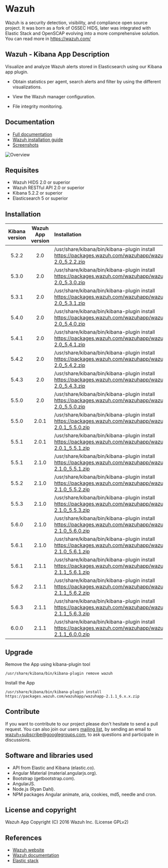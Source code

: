 # Wazuh

Wazuh is a security detection, visibility, and compliance open source project. It was born as a fork of OSSEC HIDS, later was integrated with Elastic Stack and OpenSCAP evolving into a more comprehensive solution. You can read more in https://wazuh.com/

## Wazuh - Kibana App Description

Visualize and analyze Wazuh alerts stored in Elasticsearch using our Kibana app plugin.

- Obtain statistics per agent, search alerts and filter by using the different visualizations.

- View the Wazuh manager configuration.

- File integrity monitoring.

## Documentation

* [Full documentation](https://documentation.wazuh.com)
* [Wazuh installation guide](https://documentation.wazuh.com/current/installation-guide/index.html)
* [Screenshots](https://documentation.wazuh.com/current/index.html#example-screenshots)

![Overview](https://wazuh.com/wp-content/uploads/2017/01/Overview_general.png)

## Requisites

- Wazuh HIDS 2.0 or superior
- Wazuh RESTful API 2.0 or superior
- Kibana 5.2.2 or superior
- Elasticsearch 5 or superior

## Installation

| Kibana version | Wazuh App version | Installation |
| :---:         | :---:         |     :---      |
| 5.2.2  | 2.0  | /usr/share/kibana/bin/kibana-plugin install https://packages.wazuh.com/wazuhapp/wazuhapp-2.0_5.2.2.zip  |
| 5.3.0  | 2.0  | /usr/share/kibana/bin/kibana-plugin install https://packages.wazuh.com/wazuhapp/wazuhapp-2.0_5.3.0.zip  |
| 5.3.1  | 2.0  | /usr/share/kibana/bin/kibana-plugin install https://packages.wazuh.com/wazuhapp/wazuhapp-2.0_5.3.1.zip  |
| 5.4.0  | 2.0  | /usr/share/kibana/bin/kibana-plugin install https://packages.wazuh.com/wazuhapp/wazuhapp-2.0_5.4.0.zip  |
| 5.4.1  | 2.0  | /usr/share/kibana/bin/kibana-plugin install https://packages.wazuh.com/wazuhapp/wazuhapp-2.0_5.4.1.zip  |
| 5.4.2  | 2.0  | /usr/share/kibana/bin/kibana-plugin install https://packages.wazuh.com/wazuhapp/wazuhapp-2.0_5.4.2.zip  |
| 5.4.3  | 2.0  | /usr/share/kibana/bin/kibana-plugin install https://packages.wazuh.com/wazuhapp/wazuhapp-2.0_5.4.3.zip  |
| 5.5.0  | 2.0  | /usr/share/kibana/bin/kibana-plugin install https://packages.wazuh.com/wazuhapp/wazuhapp-2.0_5.5.0.zip  |
| 5.5.0  | 2.0.1  | /usr/share/kibana/bin/kibana-plugin install https://packages.wazuh.com/wazuhapp/wazuhapp-2.0.1_5.5.0.zip  |
| 5.5.1  | 2.0.1  | /usr/share/kibana/bin/kibana-plugin install https://packages.wazuh.com/wazuhapp/wazuhapp-2.0.1_5.5.1.zip  |
| 5.5.1  | 2.1.0  | /usr/share/kibana/bin/kibana-plugin install https://packages.wazuh.com/wazuhapp/wazuhapp-2.1.0_5.5.1.zip  |
| 5.5.2  | 2.1.0  | /usr/share/kibana/bin/kibana-plugin install https://packages.wazuh.com/wazuhapp/wazuhapp-2.1.0_5.5.2.zip  |
| 5.5.3  | 2.1.0  | /usr/share/kibana/bin/kibana-plugin install https://packages.wazuh.com/wazuhapp/wazuhapp-2.1.0_5.5.3.zip  |
| 5.6.0  | 2.1.0  | /usr/share/kibana/bin/kibana-plugin install https://packages.wazuh.com/wazuhapp/wazuhapp-2.1.0_5.6.0.zip  |
| 5.6.1  | 2.1.0  | /usr/share/kibana/bin/kibana-plugin install https://packages.wazuh.com/wazuhapp/wazuhapp-2.1.0_5.6.1.zip  |
| 5.6.1  | 2.1.1  | /usr/share/kibana/bin/kibana-plugin install https://packages.wazuh.com/wazuhapp/wazuhapp-2.1.1_5.6.1.zip  |
| 5.6.2  | 2.1.1  | /usr/share/kibana/bin/kibana-plugin install https://packages.wazuh.com/wazuhapp/wazuhapp-2.1.1_5.6.2.zip  |
| 5.6.3  | 2.1.1  | /usr/share/kibana/bin/kibana-plugin install https://packages.wazuh.com/wazuhapp/wazuhapp-2.1.1_5.6.3.zip  |
| 6.0.0  | 2.1.1  | /usr/share/kibana/bin/kibana-plugin install https://packages.wazuh.com/wazuhapp/wazuhapp-2.1.1_6.0.0.zip  |

## Upgrade

Remove the App using kibana-plugin tool

```/usr/share/kibana/bin/kibana-plugin remove wazuh ```

Install the App

```/usr/share/kibana/bin/kibana-plugin install https://packages.wazuh.com/wazuhapp/wazuhapp-2.1.1_6.x.x.zip ```

## Contribute

If you want to contribute to our project please don't hesitate to send a pull request. You can also join our users [mailing list](https://groups.google.com/d/forum/wazuh), by sending an email to [wazuh+subscribe@googlegroups.com](mailto:wazuh+subscribe@googlegroups.com), to ask questions and participate in discussions.

## Software and libraries used

* API from Elastic and Kibana (elastic.co).
* Angular Material (material.angularjs.org).
* Bootstrap (getbootstrap.com).
* AngularJS.
* Node.js (Ryan Dahl).
* NPM packages Angular animate, aria, cookies, md5, needle and cron.

## License and copyright

Wazuh App Copyright (C) 2016 Wazuh Inc. (License GPLv2)

## References

* [Wazuh website](https://wazuh.com)
* [Wazuh documentation](https://documentation.wazuh.com)
* [Elastic stack](https://elastic.co)